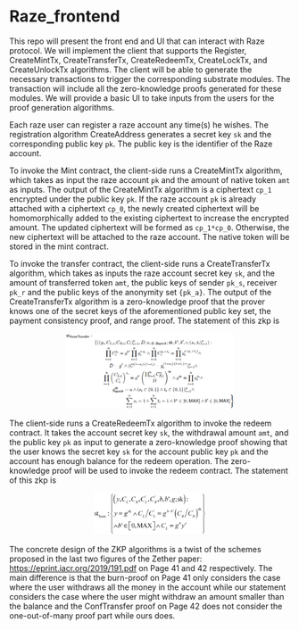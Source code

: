 # Raze_frontend

This repo will present the front end and UI that can interact with Raze protocol. We will implement the client that supports the Register, CreateMintTx, CreateTransferTx, CreateRedeemTx, CreateLockTx, and CreateUnlockTx algorithms. The client will be able to generate the necessary transactions to trigger the corresponding substrate modules. The transaction will include all the zero-knowledge proofs generated for these modules. We will provide a basic UI to take inputs from the users for the proof generation algorithms.

Each raze user can register a raze account any time(s) he wishes. The registration algorithm CreateAddress generates a secret key `sk` and the corresponding public key `pk`. The public key is the identifier of the Raze account.

To invoke the Mint contract, the client-side runs a CreateMintTx algorithm, which takes as input the raze account `pk` and the amount of native token `amt` as inputs. The output of the CreateMintTx algorithm is a ciphertext `cp_1` encrypted under the public key `pk`. If the raze account `pk` is already attached with a ciphertext `cp_0`, the newly created ciphertext will be homomorphically added to the existing ciphertext to increase the encrypted amount. The updated ciphertext will be formed as `cp_1*cp_0`. Otherwise, the new ciphertext will be attached to the raze account. The native token will be stored in the mint contract.

To invoke the transfer contract, the client-side runs a CreateTransferTx algorithm, which takes as inputs the raze account secret key `sk`, and the amount of transferred token `amt`, the public keys of sender `pk_s`, receiver `pk_r` and the public keys of the anonymity set `{pk_a}`. The output of the CreateTransferTx algorithm is a zero-knowledge proof that the prover knows one of the secret keys of the aforementioned public key set, the payment consistency proof, and range proof. The statement of this zkp is 
<p align="center">
  <img src="https://github.com/razenetwork/Raze_Network/blob/main/image/image3.png" alt="" width="60%"/>
</p>

The client-side runs a CreateRedeemTx algorithm to invoke the redeem contract. It takes the account secret key `sk`, the withdrawal amount `amt`, and the public key `pk` as input to generate a zero-knowledge proof showing that the user knows the secret key `sk` for the account public key `pk` and the account has enough balance for the redeem operation. The zero-knowledge proof will be used to invoke the redeem contract. The statement of this zkp is
<p align="center">
  <img src="https://github.com/razenetwork/Raze_Network/blob/main/image/image4.png" alt="" width="40%"/>
</p>

The concrete design of the ZKP algorithms is a twist of the schemes proposed in the last two figures of the Zether paper: https://eprint.iacr.org/2019/191.pdf on Page 41 and 42 respectively. The main difference is that the burn-proof on Page 41 only considers the case where the user withdraws all the money in the account while our statement considers the case where the user might withdraw an amount smaller than the balance and the ConfTransfer proof on Page 42 does not consider the one-out-of-many proof part while ours does. 
